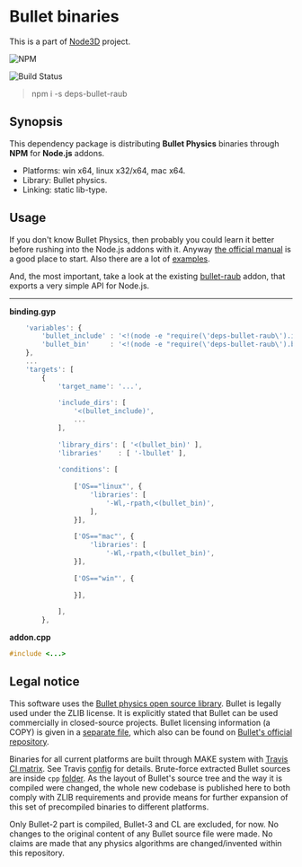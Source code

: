 # Bullet binaries

This is a part of [Node3D](https://github.com/node-3d) project.

![NPM](https://nodei.co/npm/deps-bullet-raub.png?compact=true)

![Build Status](https://api.travis-ci.com/node-3d/deps-bullet-raub.svg?branch=master)

> npm i -s deps-bullet-raub


## Synopsis

This dependency package is distributing **Bullet Physics**
binaries through **NPM** for **Node.js** addons.

* Platforms: win x64, linux x32/x64, mac x64.
* Library: Bullet physics.
* Linking: static lib-type.


## Usage

If you don't know Bullet Physics, then probably you could learn it better before
rushing into the Node.js addons with it. Anyway
[the official manual](https://github.com/bulletphysics/bullet3/blob/master/docs/Bullet_User_Manual.pdf)
is a good place to start. Also there are a lot of
[examples](https://github.com/bulletphysics/bullet3/tree/master/examples).

And, the most important, take a look at the existing
[bullet-raub](https://github.com/node-3d/bullet-raub) addon, that exports
a very simple API for Node.js.

---

**binding.gyp**

```javascript
	'variables': {
		'bullet_include' : '<!(node -e "require(\'deps-bullet-raub\').include()")',
		'bullet_bin'     : '<!(node -e "require(\'deps-bullet-raub\').bin()")',
	},
	...
	'targets': [
		{
			'target_name': '...',
			
			'include_dirs': [
				'<(bullet_include)',
				...
			],
			
			'library_dirs': [ '<(bullet_bin)' ],
			'libraries'    : [ '-lbullet' ],
			
			'conditions': [
				
				['OS=="linux"', {
					'libraries': [
						'-Wl,-rpath,<(bullet_bin)',
					],
				}],
				
				['OS=="mac"', {
					'libraries': [
						'-Wl,-rpath,<(bullet_bin)',
				}],
				
				['OS=="win"', {
					
				}],
				
			],
		},
```


**addon.cpp**

```cpp
#include <...>
```


## Legal notice

This software uses the [Bullet physics open source library](http://bulletphysics.org/wordpress/).
Bullet is legally used under the ZLIB license.
It is explicitly stated that Bullet can be used commercially in closed-source projects.
Bullet licensing information (a COPY) is given in a [separate file](/BULLET_ZLIB),
which also can be found on
[Bullet's official repository](https://github.com/bulletphysics/bullet3/blob/master/LICENSE.txt).

Binaries for all current platforms are built through MAKE system with
[Travis CI matrix](https://travis-ci.com/node-3d/deps-bullet-raub).
See Travis [config](https://github.com/node-3d/deps-bullet-raub/blob/master/.travis.yml) for details.
Brute-force extracted Bullet sources are
inside `cpp` [folder](https://github.com/raub/node-deps-bullet/tree/master/cpp).
As the layout of Bullet's source tree and the way it is compiled were changed, the whole
new codebase is published here to both comply with ZLIB requirements and provide means for
further expansion of this set of precompiled binaries to different platforms.

Only Bullet-2 part is compiled, Bullet-3 and CL are excluded, for now. No changes to
the original content of any Bullet source file were made. No claims are made that
any physics algorithms are changed/invented within this repository.
